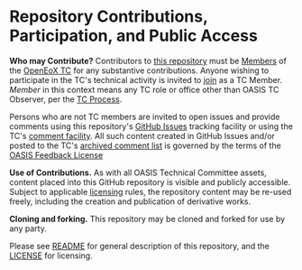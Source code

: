 # Repository Contributions, Participation, and Public Access

**Who may Contribute?** Contributors to [this repository](https://github.com/oasis-tcs/openeox/) must be [Members](https://www.oasis-open.org/policies-guidelines/oasis-defined-terms-2018-05-22/#dEligiblePerson) of the [OpenEoX TC](https://www.oasis-open.org/committees/tc_home.php?wg_abbrev=openeox) for any substantive contributions.  Anyone wishing to participate in the TC's technical activity is invited to [join](https://www.oasis-open.org/committees/join) as a TC Member.
*Member* in this context means any TC role or office other than OASIS TC Observer, per the [TC Process](https://www.oasis-open.org/policies-guidelines/tc-process#membership). 

Persons who are not TC members are invited to open issues and provide comments using this repository's [GitHub Issues](https://github.com/oasis-tcs/openeox/issues/new) tracking facility or using the TC's [comment facility](<url to tc comment instructions>).  All such content created in GitHub Issues and/or posted to the TC's [archived comment list](<url for comment archive>) is governed by the terms of the [OASIS Feedback License](https://www.oasis-open.org/policies-guidelines/ipr#appendixa)

**Use of Contributions.**  As with all OASIS Technical Committee assets, content placed into this GitHub repository is visible and publicly accessible.  Subject to applicable [licensing](https://github.com/oasis-tcs/<repoName>/blob/master/LICENSE.md) rules, the repository content may be re-used freely, including the creation and publication of derivative works.

**Cloning and forking.** This repository may be cloned and forked for use by any party. 

Please see [README](https://github.com/oasis-tcs/openeox/blob/master/README.md) for general description of this repository, and the [LICENSE](https://github.com/oasis-tcs/<repoName>/blob/master/LICENSE.md) for licensing.
